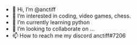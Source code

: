 - 👋 Hi, I’m @anctiff
- 👀 I’m interested in coding, video games, chess.
- 🌱 I’m currently learning python
- 💞️ I’m looking to collaborate on ...
- 📫 How to reach me my discord anctiff#7206

<!---
anctiff/anctiff is a ✨ special ✨ repository because its `README.md` (this file) appears on your GitHub profile.
You can click the Preview link to take a look at your changes.
--->
